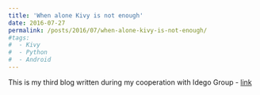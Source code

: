 ```yaml
---
title: 'When alone Kivy is not enough'
date: 2016-07-27
permalink: /posts/2016/07/when-alone-kivy-is-not-enough/
#tags:
#  - Kivy
#  - Python
#  - Android
---
```


This is my third blog written during my cooperation with Idego Group - <a href="https://idego-group.com/blog/when-alone-kivy-is-not-enough/" target="_blank">link</a>
